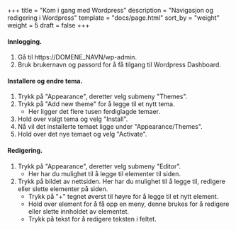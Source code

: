 +++
title = "Kom i gang med Wordpress"
description = "Navigasjon og redigering i Wordpress"
template = "docs/page.html"
sort_by = "weight"
weight = 5
draft = false
+++

#### Innlogging.

1. Gå til https://DOMENE_NAVN/wp-admin.
2. Bruk brukernavn og passord for å få tilgang til Wordpress Dashboard.

#### Installere og endre tema.

1. Trykk på "Appearance", deretter velg submeny "Themes".
2. Trykk på "Add new theme" for å legge til et nytt tema.
   - Her ligger det flere tusen ferdiglagde temaer.
3. Hold over valgt tema og velg "Install".
4. Nå vil det installerte temaet ligge under "Appearance/Themes".
5. Hold over det nye temaet og velg "Activate".

#### Redigering.

1. Trykk på "Appearance", deretter velg submeny "Editor".
   - Her har du mulighet til å legge til elementer til siden.
2. Trykk på bildet av nettsiden. Her har du mulighet til å legge til, redigere
   eller slette elementer på siden.
   - Trykk på "+" tegnet øverst til høyre for å legge til et nytt element.
   - Hold over element for å få opp en meny, denne brukes for å redigere eller
     slette innholdet av elementet.
   - Trykk på tekst for å redigere teksten i feltet.
